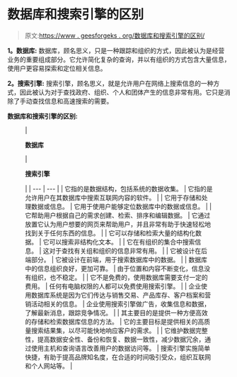 # 数据库和搜索引擎的区别

> 原文:[https://www . geesforgeks . org/数据库和搜索引擎的区别/](https://www.geeksforgeeks.org/difference-between-database-and-search-engine/)

**1。数据库:**
数据库，顾名思义，只是一种跟踪和组织的方式，因此被认为是经营业务的重要组成部分。它允许简化复杂的查询，并以有组织的方式包含大量信息，使用户更容易探索和定位相关信息。

**2。搜索引擎:**
搜索引擎，顾名思义，就是允许用户在网络上搜索信息的一种方式，因此被认为对于查找政府、组织、个人和团体产生的信息非常有用。它只是消除了手动查找信息和高速搜索的需要。

**数据库和搜索引擎的区别:**

<figure class="table">

| 

**数据库**

 | 

**搜索引擎**

 |
| --- | --- |
| 它指的是数据结构，包括系统的数据收集。 | 它指的是允许用户在其数据库中搜索互联网内容的软件。 |
| 它用于存储和处理数据或信息。 | 它用于使用户能够定位数据库中的数据或信息。 |
| 它帮助用户根据自己的需求创建、检索、排序和编辑数据。 | 它通过放置它认为用户想要的网页来帮助用户，并且非常有助于快速轻松地找到关于任何东西的信息。 |
| 它可以存储和检索大量的结构化数据。 | 它可以搜索非结构化文本。 |
| 它在有组织的集合中搜索信息。 | 这对于查找有关组和组织的信息非常有用。 |
| 它被设计在后端部分。 | 它被设计在前端，用于搜索数据库中的数据。 |
| 数据库中的信息组织良好，更加可靠。 | 由于位置和内容不断变化，信息没有组织，也不稳定。 |
| 它不是免费的，使用数据库需要支付一定的费用。 | 任何有电脑权限的人都可以免费使用搜索引擎。 |
| 企业使用数据库系统是因为它们传达与销售交易、产品库存、客户档案和营销活动相关的信息。 | 企业使用搜索引擎做广告，收集信息和数据，了解最新消息，跟踪竞争情况。 |
| 其主要目的是提供一种方便高效的存储和检索数据库信息的方法。 | 它的主要目标是提供相关的高质量搜索结果集，以尽可能快地响应客户的需求。 |
| 它维护数据完整性，提高数据安全性、备份和恢复、数据一致性，减少数据冗余，通过使用主机和查询语言改善用户的数据访问等。 | 搜索引擎实施简单快捷，有助于提高品牌知名度，在合适的时间吸引受众，组织互联网和个人网站等。 |

</figure>